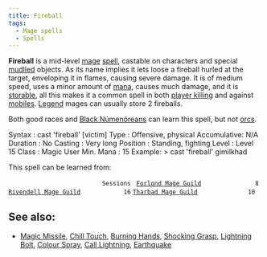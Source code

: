 ```yaml
---
title: Fireball
tags:
  - Mage spells
  - Spells
---
```

**Fireball** is a mid-level [mage](mage "wikilink")
[spell](spell "wikilink"), castable on characters and special
[mudlled](mudlle "wikilink") objects. As its name implies it lets loose
a fireball hurled at the target, enveloping it in flames, causing severe
damage. It is of medium speed, uses a minor amount of
[mana](mana "wikilink"), causes much damage, and it is
[storable](store "wikilink"), all this makes it a common spell in both
[player killing](player_killing "wikilink") and against
[mobiles](mobile "wikilink"). [Legend](Legend "wikilink") mages can
usually store 2 fireballs.

Both good races and [Black Númenóreans](Black_Númenórean "wikilink") can
learn this spell, but not [orcs](orc "wikilink").

Syntax : cast 'fireball' \[victim\] Type : Offensive, physical
Accumulative: N/A Duration : No Casting : Very long Position : Standing,
fighting Level : Level 15 Class : Magic User Min. Mana : 15 Example: \>
cast 'fireball' gimilkhad

This spell can be learned from:

`                          Sessions `
[`Forlond Mage Guild`](Forlond_Mage_Guild "wikilink")`               8`
[`Rivendell Mage Guild`](Rivendell_Mage_Guild "wikilink")`            16`
[`Tharbad Mage Guild`](Tharbad_Mage_Guild "wikilink")`              10`

## See also:

- [Magic Missile](Magic_Missile "wikilink"), [Chill
  Touch](Chill_Touch "wikilink"), [Burning
  Hands](Burning_Hands "wikilink"), [Shocking
  Grasp](Shocking_Grasp "wikilink"), [Lightning
  Bolt](Lightning_Bolt "wikilink"), [Colour
  Spray](Colour_Spray "wikilink"), [Call
  Lightning](Call_Lightning "wikilink"),
  [Earthquake](Earthquake "wikilink")

